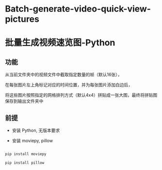 # Batch-generate-video-quick-view-pictures
# 批量生成视频速览图-Python

## 功能

从当前文件夹中的视频文件中截取指定数量的帧（默认16张），

在每张图片左上角标记对应的时间位置，并为每张图片添加白边后，

将这些图片按照指定的网格排列方式（默认4x4）拼贴成一张大图，最终将拼贴图保存到输出文件夹中

## 前提

- 安装 Python, 无版本要求

- 安装 moviepy, pillow

``` python

pip install moviepy

pip install pillow

```
